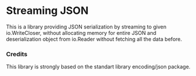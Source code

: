 # Streaming JSON

This is a library providing JSON serialization by streaming to given io.WriteCloser, without allocating memory for entire JSON 
and deserialization object from io.Reader without fetching all the data before.

### Credits

This library is strongly based on the standart library encoding/json package.
